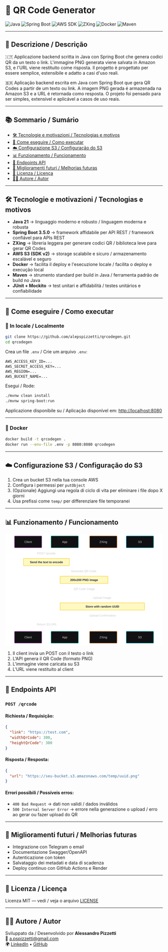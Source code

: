 # 🎯 QR Code Generator

![Java](https://img.shields.io/badge/Java-21-orange)
![Spring Boot](https://img.shields.io/badge/Spring%20Boot-3.5.0-brightgreen)
![AWS SDK](https://img.shields.io/badge/AWS%20SDK-2.24.12-yellow)
![ZXing](https://img.shields.io/badge/Google%20ZXing-3.5.2-blue)
![Docker](https://img.shields.io/badge/Docker-✓-blue)
![Maven](https://img.shields.io/badge/Maven-3.9.6-red)

---

## 📄 Descrizione / Descrição

🇮🇹 Applicazione backend scritta in Java con Spring Boot che genera codici QR da un testo o link. L'immagine PNG generata viene salvata in Amazon S3, e l'URL viene restituito come risposta. Il progetto è progettato per essere semplice, estensibile e adatto a casi d'uso reali.

🇧🇷 Aplicação backend escrita em Java com Spring Boot que gera QR Codes a partir de um texto ou link. A imagem PNG gerada é armazenada na Amazon S3 e a URL é retornada como resposta. O projeto foi pensado para ser simples, extensível e aplicável a casos de uso reais.

---

## 📚 Sommario / Sumário

- [🛠 Tecnologie e motivazioni / Tecnologias e motivos](#-tecnologie-e-motivazioni--tecnologias-e-motivos)
- [🚀 Come eseguire / Como executar](#-come-eseguire--como-executar)
- [☁️ Configurazione S3 / Configuração do S3](#️-configurazione-s3--configuração-do-s3)
- [📊 Funzionamento / Funcionamento](#-funzionamento--funcionamento)
- [📮 Endpoints API](#-endpoints-api)
- [🧠 Miglioramenti futuri / Melhorias futuras](#-miglioramenti-futuri--melhorias-futuras)
- [📄 Licenza / Licença](#-licenza--licença)
- [🙋‍♂️ Autore / Autor](#-autore--autor)

---

## 🛠 Tecnologie e motivazioni / Tecnologias e motivos

- **Java 21** → linguaggio moderno e robusto / linguagem moderna e robusta
- **Spring Boot 3.5.0** → framework affidabile per API REST / framework confiável para APIs REST
- **ZXing** → libreria leggera per generare codici QR / biblioteca leve para gerar QR Codes
- **AWS S3 (SDK v2)** → storage scalabile e sicuro / armazenamento escalável e seguro
- **Docker** → facilita il deploy e l'esecuzione locale / facilita o deploy e execução local
- **Maven** → strumento standard per build in Java / ferramenta padrão de build no Java
- **JUnit + Mockito** → test unitari e affidabilità / testes unitários e confiabilidade

---

## 🚀 Come eseguire / Como executar

### 🔧 In locale / Localmente

```bash
git clone https://github.com/alepspizzetti/qrcodegen.git
cd qrcodegen
```

Crea un file `.env` / Crie um arquivo `.env`:

```env
AWS_ACCESS_KEY_ID=...
AWS_SECRET_ACCESS_KEY=...
AWS_REGION=...
AWS_BUCKET_NAME=...
```

Esegui / Rode:

```bash
./mvnw clean install
./mvnw spring-boot:run
```

Applicazione disponibile su / Aplicação disponível em: [http://localhost:8080](http://localhost:8080)

---

### 🐳 Docker

```bash
docker build -t qrcodegen .
docker run --env-file .env -p 8080:8080 qrcodegen
```

---

## ☁️ Configurazione S3 / Configuração do S3

1. Crea un bucket S3 nella tua console AWS
2. Configura i permessi per `putObject`
3. (Opzionale) Aggiungi una regola di ciclo di vita per eliminare i file dopo X giorni
4. Usa prefissi come `temp/` per differenziare file temporanei

---

## 📊 Funzionamento / Funcionamento

<img src="./.github/diagram.svg"/>

1. Il client invia un POST con il testo o link
2. L'API genera il QR Code (formato PNG)
3. L'immagine viene caricata su S3
4. L'URL viene restituito al client

---

## 📮 Endpoints API

### `POST /qrcode`

#### Richiesta / Requisição:

```json
{
  "link": "https://test.com",
  "widthQrCode": 300,
  "heightQrCode": 300
}
```

#### Risposta / Resposta:

```json
{
  "url": "https://seu-bucket.s3.amazonaws.com/temp/uuid.png"
}
```

#### Errori possibili / Possíveis erros:

- `400 Bad Request` → dati non validi / dados inválidos
- `500 Internal Server Error` → errore nella generazione o upload / erro ao gerar ou fazer upload do QR

---

## 🧠 Miglioramenti futuri / Melhorias futuras

- Integrazione con Telegram o email
- Documentazione Swagger/OpenAPI
- Autenticazione con token
- Salvataggio dei metadati e data di scadenza
- Deploy continuo con GitHub Actions e Render

---

## 📄 Licenza / Licença

Licenza MIT — vedi / veja o arquivo [LICENSE](LICENSE)

---

## 🙋‍♂️ Autore / Autor

Sviluppato da / Desenvolvido por **Alessandro Pizzetti**  
📧 a.pspizzetti@gmail.com  
🌍 [LinkedIn](https://www.linkedin.com/in/alepspizzetti/) • [GitHub](https://github.com/alepspizzetti)
